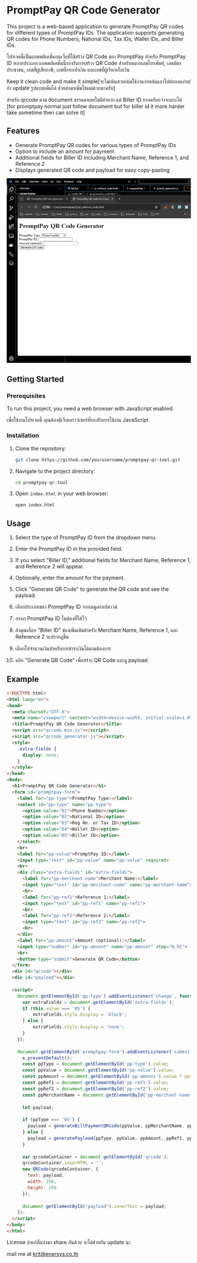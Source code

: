 # PromptPay QR Code Generator

This project is a web-based application to generate PromptPay QR codes for different types of PromptPay IDs. The application supports generating QR codes for Phone Numbers, National IDs, Tax IDs, Wallet IDs, and Biller IDs. 

โปรเจคนี้เป็นแอพพลิเคชั่นบนเว็บที่ใช้สร้าง QR Code ของ PromptPay สำหรับ PromptPay ID หลายประเภท แอพพลิเคชั่นนี้รองรับการสร้าง QR Code สำหรับหมายเลขโทรศัพท์, เลขบัตรประชาชน, เลขที่ผู้เสียภาษี, เลขที่กระเป๋าเงิน และเลขที่ผู้เรียกเก็บเงิน

 Keep it clean code and make it simple[จะไม่เน้นสวยเน้นใช้งานง่ายเน้นเอาไปต่อยอดง่าย/ถ้า update รูปแบบเพิ่มได้ ช่วยส่งมาเพิ่มให้ผมด้วยนะครับ]

สำหรับ qrcode ตาม document ธรรมดาเลยไม่มีท่ายาก แต่ Biller ID ยากครับกว่าจะแกะได้ [for promptpay normal just follow document but for biller id it more harder take sometime then can solve it]

## Features

- Generate PromptPay QR codes for various types of PromptPay IDs
- Option to include an amount for payment
- Additional fields for Biller ID including Merchant Name, Reference 1, and Reference 2
- Displays generated QR code and payload for easy copy-pasting

![Demo](https://github.com/golangler/promptpay-qr-tool/blob/main/video-to-gif-converter.gif)

## Getting Started

### Prerequisites

To run this project, you need a web browser with JavaScript enabled.

เพื่อใช้งานโปรเจคนี้ คุณต้องมีเว็บเบราว์เซอร์ที่รองรับการใช้งาน JavaScript

### Installation

1. Clone the repository:
    ```sh
    git clone https://github.com/yourusername/promptpay-qr-tool.git
    ```

2. Navigate to the project directory:
    ```sh
    cd promptpay-qr-tool
    ```

3. Open `index.html` in your web browser:
    ```sh
    open index.html
    ```

## Usage

1. Select the type of PromptPay ID from the dropdown menu.
2. Enter the PromptPay ID in the provided field.
3. If you select "Biller ID," additional fields for Merchant Name, Reference 1, and Reference 2 will appear.
4. Optionally, enter the amount for the payment.
5. Click "Generate QR Code" to generate the QR code and see the payload.

1. เลือกประเภทของ PromptPay ID จากเมนูดรอปดาวน์
2. กรอก PromptPay ID ในช่องที่ให้ไว้
3. ถ้าคุณเลือก "Biller ID" ช่องเพิ่มเติมสำหรับ Merchant Name, Reference 1, และ Reference 2 จะปรากฏขึ้น
4. เลือกใส่จำนวนเงินสำหรับการชำระเงินได้ตามต้องการ
5. คลิก "Generate QR Code" เพื่อสร้าง QR Code และดู payload

## Example

```html
<!DOCTYPE html>
<html lang="en">
<head>
  <meta charset="UTF-8">
  <meta name="viewport" content="width=device-width, initial-scale=1.0">
  <title>PromptPay QR Code Generator</title>
  <script src="qrcode.min.js"></script>
  <script src="qrcode_generator.js"></script>
  <style>
    .extra-fields {
      display: none;
    }
  </style>
</head>
<body>
  <h1>PromptPay QR Code Generator</h1>
  <form id="promptpay-form">
    <label for="pp-type">PromptPay Type:</label>
    <select id="pp-type" name="pp-type">
      <option value="01">Phone Number</option>
      <option value="02">National ID</option>
      <option value="03">Reg No. or Tax ID</option>
      <option value="04">Wallet ID</option>
      <option value="05">Biller ID</option>
    </select>
    <br>
    <label for="pp-value">PromptPay ID:</label>
    <input type="text" id="pp-value" name="pp-value" required>
    <br>
    <div class="extra-fields" id="extra-fields">
      <label for="pp-merchant-name">Merchant Name:</label>
      <input type="text" id="pp-merchant-name" name="pp-merchant-name">
      <br>
      <label for="pp-ref1">Reference 1:</label>
      <input type="text" id="pp-ref1" name="pp-ref1">
      <br>
      <label for="pp-ref2">Reference 2:</label>
      <input type="text" id="pp-ref2" name="pp-ref2">
      <br>
    </div>
    <label for="pp-amount">Amount (optional):</label>
    <input type="number" id="pp-amount" name="pp-amount" step="0.01">
    <br>
    <button type="submit">Generate QR Code</button>
  </form>
  <div id="qrcode"></div>
  <div id="payload"></div>

  <script>
    document.getElementById('pp-type').addEventListener('change', function() {
      var extraFields = document.getElementById('extra-fields');
      if (this.value === '05') {
          extraFields.style.display = 'block';
      } else {
          extraFields.style.display = 'none';
      }
    });

    document.getElementById('promptpay-form').addEventListener('submit', function(e) {
      e.preventDefault();
      const ppType = document.getElementById('pp-type').value;
      const ppValue = document.getElementById('pp-value').value;
      const ppAmount = document.getElementById('pp-amount').value ? parseFloat(document.getElementById('pp-amount').value) : null;
      const ppRef1 = document.getElementById('pp-ref1').value;
      const ppRef2 = document.getElementById('pp-ref2').value;
      const ppMerchantName = document.getElementById('pp-merchant-name').value;

      let payload;

      if (ppType === '05') {
        payload = generateBillPaymentQRCode(ppValue, ppMerchantName, ppRef1, ppRef2, ppAmount);
      } else {
        payload = generatePayload(ppType, ppValue, ppAmount, ppRef1, ppRef2);
      }

      var qrcodeContainer = document.getElementById('qrcode');
      qrcodeContainer.innerHTML = '';
      new QRCode(qrcodeContainer, {
        text: payload,
        width: 256,
        height: 256
      });

      document.getElementById("payload").innerText = payload;
    });
  </script>
</body>
</html>

```

License
ถ้าแก้ก็แบ่งมา share กันด้วย จะได้ช่วยกัน update นะ

mail me at krit@enersys.co.th
